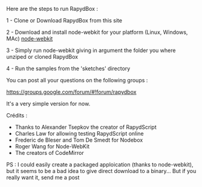 
Here are the steps to run RapydBox :

1 - Clone or Download RapydBox from this site

2 - Download and install node-webkit for your platform (Linux, Windows, MAc)
<a href="https://github.com/rogerwang/node-webkit">node-webkit</a>

3 - Simply run node-webkit giving in argument the folder you where unziped or cloned RapydBox

4 - Run the samples from the 'sketches' directory

You can post all your questions on the following groups :

https://groups.google.com/forum/#!forum/rapydbox

It's a very simple version for now.

Crédits : 

 - Thanks to Alexander Tsepkov the creator of RapydScript
 - Charles Law for allowing testing RapydScript online
 - Frederic de Bleser and Tom De Smedt for Nodebox
 - Roger Wang for Node-WebKit
 - The creators of CodeMirror
 
 

PS : I could easily create a packaged apploication (thanks to node-webkit), but 
it seems to be a bad idea to give direct download to  a binary...
But if you really want it, send me a post

